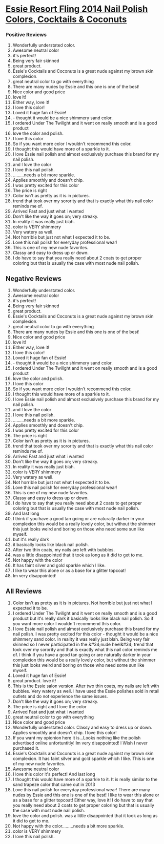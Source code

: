 # [Essie Resort Fling 2014 Nail Polish Colors, Cocktails &amp; Coconuts](https://products.checkmycream.com/products/Essie-Resort-Fling-2014-Nail-Polish-Colors-Cocktails-and-Coconuts.html)

### Positive Reviews

<ol>
      <li>Wonderfully understated color.</li>
      <li>Awesome neutral color</li>
      <li>it&#x27;s perfect!</li>
      <li>Being very fair skinned</li>
      <li>great product.</li>
      <li>Essie&#x27;s Cocktails and Coconuts is a great nude against my brown skin complexion.</li>
      <li>great neutral color to go with everything</li>
      <li>There are many nudes by Essie and this one is one of the best!</li>
      <li>Nice color and good price</li>
      <li>love it!</li>
      <li>Either way, love it!</li>
      <li>I love this color!</li>
      <li>Loved it huge fan of Essie!</li>
      <li>- thought it would be a nice shimmery sand color.</li>
      <li>I ordered Under The Twilight and it went on really smooth and is a good product</li>
      <li>love the color and polish.</li>
      <li>I love this color</li>
      <li>So if you want more color I wouldn&#x27;t recommend this color.</li>
      <li>I thought this would have more of a sparkle to it.</li>
      <li>I love Essie nail polish and almost exclusively purchase this brand for my nail polish.</li>
      <li>and I love the color</li>
      <li>I love this nail polish.</li>
      <li>.........needs a bit more sparkle.</li>
      <li>Applies smoothly and doesn&#x27;t chip.</li>
      <li>I was pretty excited for this color</li>
      <li>The price is right</li>
      <li>Color isn&#x27;t as pretty as it is in pictures.</li>
      <li>trend that took over my sorority and that is exactly what this nail color reminds me of.</li>
      <li>Arrived Fast and just what i wanted</li>
      <li>Don&#x27;t like the way it goes on; very streaky.</li>
      <li>In reality it was really just blah.</li>
      <li>color is VERY shimmery</li>
      <li>Very watery as well.  </li>
      <li>Not horrible but just not what I expected it to be.</li>
      <li>Love this nail polish for everyday professional wear!</li>
      <li>This is one of my new nude favorites.</li>
      <li>Classy and easy to dress up or down.</li>
      <li>I do have to say that you really need about 2 coats to get proper coloring but that is usually the case with most nude nail polish.</li>
</ol>


<h2>Negative Reviews</h2>
<ol>
<li> Wonderfully understated color.</li>
<li> Awesome neutral color</li>
<li> it&#x27;s perfect!</li>
<li> Being very fair skinned</li>
<li> great product.</li>
<li> Essie&#x27;s Cocktails and Coconuts is a great nude against my brown skin complexion.</li>
<li> great neutral color to go with everything</li>
<li> There are many nudes by Essie and this one is one of the best!</li>
<li> Nice color and good price</li>
<li> love it!</li>
<li> Either way, love it!</li>
<li> I love this color!</li>
<li> Loved it huge fan of Essie!</li>
<li> - thought it would be a nice shimmery sand color.</li>
<li> I ordered Under The Twilight and it went on really smooth and is a good product</li>
<li> love the color and polish.</li>
<li> I love this color</li>
<li> So if you want more color I wouldn&#x27;t recommend this color.</li>
<li> I thought this would have more of a sparkle to it.</li>
<li> I love Essie nail polish and almost exclusively purchase this brand for my nail polish.</li>
<li> and I love the color</li>
<li> I love this nail polish.</li>
<li> .........needs a bit more sparkle.</li>
<li> Applies smoothly and doesn&#x27;t chip.</li>
<li> I was pretty excited for this color</li>
<li> The price is right</li>
<li> Color isn&#x27;t as pretty as it is in pictures.</li>
<li> trend that took over my sorority and that is exactly what this nail color reminds me of.</li>
<li> Arrived Fast and just what i wanted</li>
<li> Don&#x27;t like the way it goes on; very streaky.</li>
<li> In reality it was really just blah.</li>
<li> color is VERY shimmery</li>
<li> Very watery as well.  </li>
<li> Not horrible but just not what I expected it to be.</li>
<li> Love this nail polish for everyday professional wear!</li>
<li> This is one of my new nude favorites.</li>
<li> Classy and easy to dress up or down.</li>
<li> I do have to say that you really need about 2 coats to get proper coloring but that is usually the case with most nude nail polish.</li>
<li> And last long</li>
<li> I think if you have a good tan going or are naturally darker in your complexion this would be a really lovely color, but without the shimmer this just looks weird and boring on those who need some sun like myself.</li>
<li> but it&#x27;s really dark</li>
<li> it basically looks like black nail polish.</li>
<li> After two thin coats, my nails are left with bubbles.</li>
<li> was a little disappointed that it took as long as it did to get to me.</li>
<li> Not happy with the color</li>
<li> It has faint silver and gold sparkle which I like.</li>
<li> I like to wear this alone or as a base for a glitter topcoat!</li>
<li> Im very disappointed!</li>
</ol>

<h2>All Reviews</h2>

<ol>
    <li> Color isn&#x27;t as pretty as it is in pictures. Not horrible but just not what I expected it to be.</li>
    <li> I ordered Under The Twilight and it went on really smooth and is a good product but it&#x27;s really dark it basically looks like black nail polish. So if you want more color I wouldn&#x27;t recommend this color.</li>
    <li> I love Essie nail polish and almost exclusively purchase this brand for my nail polish. I was pretty excited for this color - thought it would be a nice shimmery sand color. In reality it was really just blah. Being very fair skinned so I never participated in the &amp;#34;nude heel&amp;#34; trend that took over my sorority and that is exactly what this nail color reminds me of. I think if you have a good tan going or are naturally darker in your complexion this would be a really lovely color, but without the shimmer this just looks weird and boring on those who need some sun like myself.</li>
    <li> Loved it huge fan of Essie!</li>
    <li> great product. love it!</li>
    <li> This is the Essie salon version.  After two thin coats, my nails are left with bubbles. Very watery as well.  I have used the Essie polishes sold in retail outlets and do not experience the same issues.</li>
    <li> Don&#x27;t like the way it goes on; very streaky.</li>
    <li> The price is right and I love the color</li>
    <li> Arrived Fast and just what i wanted</li>
    <li> great neutral color to go with everything</li>
    <li> Nice color and good price</li>
    <li> Wonderfully understated color. Classy and easy to dress up or down. Applies smoothly and doesn&#x27;t chip. I love this color!</li>
    <li> If you want my opionion here it is...Looks nothing like the polish advertised online unfortuntitly! Im very disappointed! I Wish I never purchased it.</li>
    <li> Essie&#x27;s Cocktails and Coconuts is a great nude against my brown skin complexion. It has faint silver and gold sparkle which I like. This is one of my new nude favorites.</li>
    <li> Awesome neutral color</li>
    <li> I love this color it&#x27;s perfect! And last long</li>
    <li> I thought this would have more of a sparkle to it. It is really similar to the sand trapeze color that came out in 2013</li>
    <li> Love this nail polish for everyday professional wear! There are many nudes by Essie and this one is one of the best! I like to wear this alone or as a base for a glitter topcoat! Either way, love it! I do have to say that you really need about 2 coats to get proper coloring but that is usually the case with most nude nail polish.</li>
    <li> love the color and polish. was a little disappointed that it took as long as it did to get to me.</li>
    <li> Not happy with the color.........needs a bit more sparkle.</li>
    <li> color is VERY shimmery</li>
    <li> I love this nail polish.</li>
</ol>




